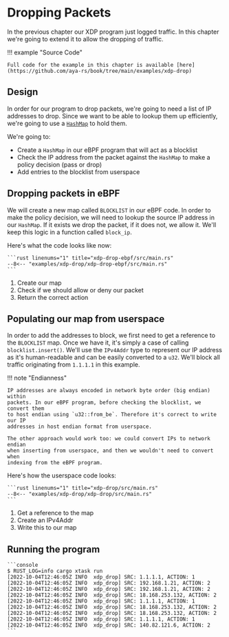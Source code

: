 # Dropping Packets

In the previous chapter our XDP program just logged traffic. In this chapter
we're going to extend it to allow the dropping of traffic.

!!! example "Source Code"

    Full code for the example in this chapter is available [here](https://github.com/aya-rs/book/tree/main/examples/xdp-drop)

## Design

In order for our program to drop packets, we're going to need a list of IP
addresses to drop. Since we want to be able to lookup them up efficiently, we're
going to use a
[`HashMap`](https://docs.rs/aya/latest/aya/maps/struct.HashMap.html) to hold
them.

We're going to:

- Create a `HashMap` in our eBPF program that will act as a blocklist
- Check the IP address from the packet against the `HashMap` to make a policy
  decision (pass or drop)
- Add entries to the blocklist from userspace

## Dropping packets in eBPF

We will create a new map called `BLOCKLIST` in our eBPF code. In order to make
the policy decision, we will need to lookup the source IP address in our
`HashMap`. If it exists we drop the packet, if it does not, we allow it. We'll
keep this logic in a function called `block_ip`.

Here's what the code looks like now:

    ```rust linenums="1" title="xdp-drop-ebpf/src/main.rs"
    --8<-- "examples/xdp-drop/xdp-drop-ebpf/src/main.rs"
    ```

1. Create our map
1. Check if we should allow or deny our packet
1. Return the correct action

## Populating our map from userspace

In order to add the addresses to block, we first need to get a reference to the
`BLOCKLIST` map. Once we have it, it's simply a case of calling
`blocklist.insert()`. We'll use the `IPv4Addr` type to represent our IP address
as it's human-readable and can be easily converted to a `u32`. We'll block all
traffic originating from `1.1.1.1` in this example.

!!! note "Endianness"

    IP addresses are always encoded in network byte order (big endian) within
    packets. In our eBPF program, before checking the blocklist, we convert them
    to host endian using `u32::from_be`. Therefore it's correct to write our IP
    addresses in host endian format from userspace.

    The other approach would work too: we could convert IPs to network endian
    when inserting from userspace, and then we wouldn't need to convert when
    indexing from the eBPF program.

Here's how the userspace code looks:

    ```rust linenums="1" title="xdp-drop/src/main.rs"
    --8<-- "examples/xdp-drop/xdp-drop/src/main.rs"
    ```

1. Get a reference to the map
1. Create an IPv4Addr
1. Write this to our map

## Running the program

    ```console
    $ RUST_LOG=info cargo xtask run
    [2022-10-04T12:46:05Z INFO  xdp_drop] SRC: 1.1.1.1, ACTION: 1
    [2022-10-04T12:46:05Z INFO  xdp_drop] SRC: 192.168.1.21, ACTION: 2
    [2022-10-04T12:46:05Z INFO  xdp_drop] SRC: 192.168.1.21, ACTION: 2
    [2022-10-04T12:46:05Z INFO  xdp_drop] SRC: 18.168.253.132, ACTION: 2
    [2022-10-04T12:46:05Z INFO  xdp_drop] SRC: 1.1.1.1, ACTION: 1
    [2022-10-04T12:46:05Z INFO  xdp_drop] SRC: 18.168.253.132, ACTION: 2
    [2022-10-04T12:46:05Z INFO  xdp_drop] SRC: 18.168.253.132, ACTION: 2
    [2022-10-04T12:46:05Z INFO  xdp_drop] SRC: 1.1.1.1, ACTION: 1
    [2022-10-04T12:46:05Z INFO  xdp_drop] SRC: 140.82.121.6, ACTION: 2
    ```
